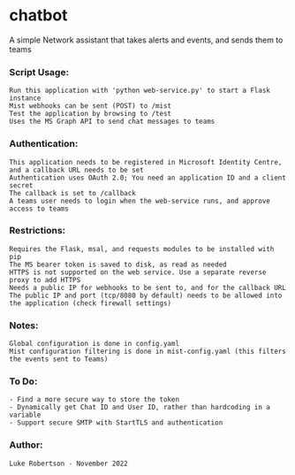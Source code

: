 # chatbot
A simple Network assistant that takes alerts and events, and sends them to teams


### Script Usage:
    Run this application with 'python web-service.py' to start a Flask instance
    Mist webhooks can be sent (POST) to /mist
    Test the application by browsing to /test
    Uses the MS Graph API to send chat messages to teams
    
### Authentication:
    This application needs to be registered in Microsoft Identity Centre, and a callback URL needs to be set
    Authentication uses OAuth 2.0; You need an application ID and a client secret
    The callback is set to /callback
    A teams user needs to login when the web-service runs, and approve access to teams

### Restrictions:
    Requires the Flask, msal, and requests modules to be installed with pip
    The MS bearer token is saved to disk, as read as needed
    HTTPS is not supported on the web service. Use a separate reverse proxy to add HTTPS
    Needs a public IP for webhooks to be sent to, and for the callback URL
    The public IP and port (tcp/8080 by default) needs to be allowed into the application (check firewall settings)

### Notes:
    Global configuration is done in config.yaml
    Mist configuration filtering is done in mist-config.yaml (this filters the events sent to Teams)

### To Do:
    - Find a more secure way to store the token
    - Dynamically get Chat ID and User ID, rather than hardcoding in a variable
    - Support secure SMTP with StartTLS and authentication

### Author:
    Luke Robertson - November 2022




